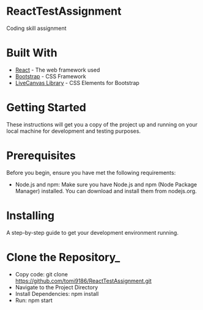 # ReactTestAssignment
Coding skill assignment

# Built With
- [React](https://reactjs.org/) - The web framework used
- [Bootstrap](https://getbootstrap.com/) - CSS Framework
- [LiveCanvas Library](https://library.livecanvas.com/sections/) - CSS Elements for Bootstrap

# Getting Started
These instructions will get you a copy of the project up and running on your local machine for development and testing purposes.

# Prerequisites
Before you begin, ensure you have met the following requirements:
- Node.js and npm: Make sure you have Node.js and npm (Node Package Manager) installed. You can download and install them from nodejs.org.

# Installing
A step-by-step guide to get your development environment running.

# Clone the Repository_
- Copy code: git clone https://github.com/tomi9186/ReactTestAssignment.git
- Navigate to the Project Directory
- Install Dependencies: npm install
- Run: npm start
